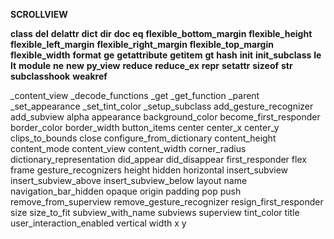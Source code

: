 **SCROLLVIEW**

__class__
__del__
__delattr__
__dict__
__dir__
__doc__
__eq__
__flexible_bottom_margin__
__flexible_height__
__flexible_left_margin__
__flexible_right_margin__
__flexible_top_margin__
__flexible_width__
__format__
__ge__
__getattribute__
__getitem__
__gt__
__hash__
__init__
__init_subclass__
__le__
__lt__
__module__
__ne__
__new__
__py_view__
__reduce__
__reduce_ex__
__repr__
__setattr__
__sizeof__
__str__
__subclasshook__
__weakref__
 
_content_view
_decode_functions
_get
_get_function
_parent
_set_appearance
_set_tint_color
_setup_subclass
 add_gesture_recognizer
 add_subview
 alpha
 appearance
 background_color
 become_first_responder
 border_color
 border_width
 button_items
 center
 center_x
 center_y
 clips_to_bounds
 close
 configure_from_dictionary
 content_height
 content_mode
 content_view
 content_width
 corner_radius
 dictionary_representation
 did_appear
 did_disappear
 first_responder
 flex
 frame
 gesture_recognizers
 height
 hidden
 horizontal
 insert_subview
 insert_subview_above
 insert_subview_below
 layout
 name
 navigation_bar_hidden
 opaque
 origin
 padding
 pop
 push
 remove_from_superview
 remove_gesture_recognizer
 resign_first_responder
 size
 size_to_fit
 subview_with_name
 subviews
 superview
 tint_color
 title
 user_interaction_enabled
 vertical
 width
 x
 y